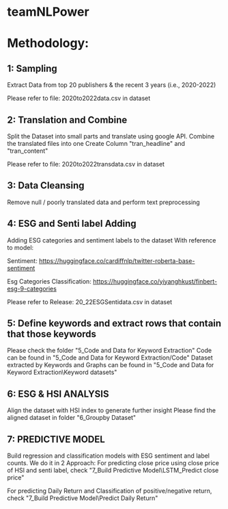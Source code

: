 # teamNLPower

# Methodology:

## 1: Sampling
Extract Data from top 20 publishers & the recent 3 years  (i.e., 2020-2022)

Please refer to file: 2020to2022data.csv in dataset

## 2: Translation and Combine
Split the Dataset into small parts and translate using google API.
Combine the translated files into one
Create Column "tran_headline" and "tran_content"

Please refer to file: 2020to2022transdata.csv in dataset

## 3: Data Cleansing
Remove null / poorly translated data and perform text preprocessing

## 4: ESG and Senti label Adding
Adding ESG categories and sentiment labels to the dataset
With reference to model:

Sentiment: https://huggingface.co/cardiffnlp/twitter-roberta-base-sentiment

Esg Categories Classification: https://huggingface.co/yiyanghkust/finbert-esg-9-categories

Please refer to Release: 20_22ESGSentidata.csv in dataset

## 5: Define keywords  and extract rows that contain that those keywords
Please check the folder "5_Code and Data for Keyword Extraction"
Code can be found in "5_Code and Data for Keyword Extraction/Code"
Dataset extracted by Keywords and Graphs can be found in "5_Code and Data for Keyword Extraction\Keyword datasets"

## 6: ESG & HSI ANALYSIS
Align the dataset with HSI index to generate further insight 
Please find the aligned dataset in folder "6_Groupby Dataset"

## 7: PREDICTIVE MODEL
Build regression and classification models with ESG sentiment and label counts.
We do it in 2 Approach:
For predicting close price using close price of HSI and senti label, check "7_Build Predictive Model\LSTM_Predict close price"

For predicting Daily Return and Classification of positive/negative return, check "7_Build Predictive Model\Predict Daily Return"


